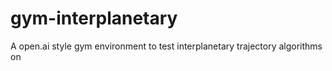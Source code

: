 # gym-interplanetary
 A open.ai style gym environment to test interplanetary trajectory algorithms on
